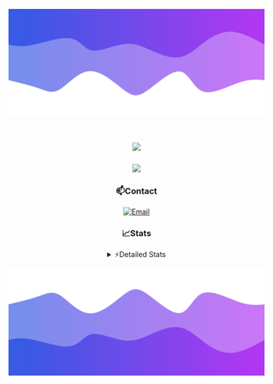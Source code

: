 ![Header](./header.png)
<div align="center">

<h1 align="center">
  <a href="https://git.io/typing-svg">
    <img src="https://readme-typing-svg.herokuapp.com/?lines=Hello,+There!+👋;This+is+chicho.;CEO+on+Hely+Development....;&center=true&size=25">
  </a>
</h1>
  
<p align="center">
  <img src="https://lanyard.cnrad.dev/api/852683595378196480" />
</p>

### 📫Contact
  [![Email](https://img.shields.io/badge/Email-gastondalla@gmail.com-04619f?style=for-the-badge&logo=gmail&logoColor=white)](mailto:gastondalla@gmail.com)
</br>  
### 📈Stats
<details>
    <summary> ⚡Detailed Stats</summary>
    <br/>

<!--START_SECTION:waka-->
![Code Time](http://img.shields.io/badge/Code%20Time-142%20hrs%2031%20mins-blue)

![Profile Views](http://img.shields.io/badge/Profile%20Views-1-blue)

**🐱 My GitHub Data** 

> 📦 37.5 kB Used in GitHub's Storage 
 > 
> 🏆 7 Contributions in the Year 2023
 > 
> 🚫 Not Opted to Hire
 > 
> 📜 6 Public Repositories 
 > 
> 🔑 8 Private Repositories 
 > 
**I'm a Night 🦉** 

```text
🌞 Morning                14 commits          █░░░░░░░░░░░░░░░░░░░░░░░░   04.28 % 
🌆 Daytime                48 commits          ████░░░░░░░░░░░░░░░░░░░░░   14.68 % 
🌃 Evening                156 commits         ████████████░░░░░░░░░░░░░   47.71 % 
🌙 Night                  109 commits         ████████░░░░░░░░░░░░░░░░░   33.33 % 
```
📅 **I'm Most Productive on Tuesday** 

```text
Monday                   24 commits          ██░░░░░░░░░░░░░░░░░░░░░░░   07.34 % 
Tuesday                  69 commits          █████░░░░░░░░░░░░░░░░░░░░   21.10 % 
Wednesday                61 commits          █████░░░░░░░░░░░░░░░░░░░░   18.65 % 
Thursday                 32 commits          ██░░░░░░░░░░░░░░░░░░░░░░░   09.79 % 
Friday                   43 commits          ███░░░░░░░░░░░░░░░░░░░░░░   13.15 % 
Saturday                 48 commits          ████░░░░░░░░░░░░░░░░░░░░░   14.68 % 
Sunday                   50 commits          ████░░░░░░░░░░░░░░░░░░░░░   15.29 % 
```


📊 **This Week I Spent My Time On** 

```text
🕑︎ Time Zone: America/Argentina/Buenos_Aires

💬 Programming Languages: 
JavaScript               5 hrs 41 mins       ██████████░░░░░░░░░░░░░░░   40.87 % 
HTML                     4 hrs 46 mins       █████████░░░░░░░░░░░░░░░░   34.23 % 
C#                       1 hr 19 mins        ██░░░░░░░░░░░░░░░░░░░░░░░   09.52 % 
CSS                      37 mins             █░░░░░░░░░░░░░░░░░░░░░░░░   04.55 % 
Text                     30 mins             █░░░░░░░░░░░░░░░░░░░░░░░░   03.70 % 

🔥 Editors: 
VS Code                  12 hrs 19 mins      ██████████████████████░░░   88.49 % 
Visual Studio            1 hr 36 mins        ███░░░░░░░░░░░░░░░░░░░░░░   11.51 % 

🐱‍💻 Projects: 
Unknown Project          7 hrs 29 mins       █████████████░░░░░░░░░░░░   53.76 % 
Coder                    3 hrs 42 mins       ███████░░░░░░░░░░░░░░░░░░   26.61 % 
Palometa                 56 mins             ██░░░░░░░░░░░░░░░░░░░░░░░   06.81 % 
Diseño Web               52 mins             ██░░░░░░░░░░░░░░░░░░░░░░░   06.25 % 
SS Help                  39 mins             █░░░░░░░░░░░░░░░░░░░░░░░░   04.70 % 

💻 Operating System: 
Windows                  13 hrs 55 mins      █████████████████████████   100.00 % 
```

**I Mostly Code in JavaScript** 

```text
JavaScript               8 repos             ████████░░░░░░░░░░░░░░░░░   33.33 % 
CSS                      3 repos             ███░░░░░░░░░░░░░░░░░░░░░░   12.50 % 
Python                   2 repos             ██░░░░░░░░░░░░░░░░░░░░░░░   08.33 % 
C#                       1 repo              █░░░░░░░░░░░░░░░░░░░░░░░░   04.17 % 
Batchfile                1 repo              █░░░░░░░░░░░░░░░░░░░░░░░░   04.17 % 
```




 Last Updated on 14/06/2023 10:12:54 UTC
<!--END_SECTION:waka-->
</details>

![Footer](./footer.png)
